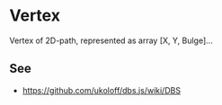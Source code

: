 # Vertex

Vertex of 2D-path,
represented as array [X, Y, Bulge]...

## See
- https://github.com/ukoloff/dbs.js/wiki/DBS
